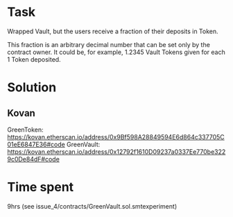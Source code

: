 # Task

Wrapped Vault, but the users receive a fraction of their deposits in Token.

This fraction is an arbitrary decimal number that can be set only by the contract owner. It could be, for example, 1.2345 Vault Tokens given for each 1 Token deposited.

# Solution
## Kovan
GreenToken: https://kovan.etherscan.io/address/0x9Bf598A28849594E6d864c337705C01eE6847E36#code
GreenVault: https://kovan.etherscan.io/address/0x12792f1610D09237a0337Ee770be3229c0De84dF#code

# Time spent
9hrs (see issue_4/contracts/GreenVault.sol.smtexperiment)